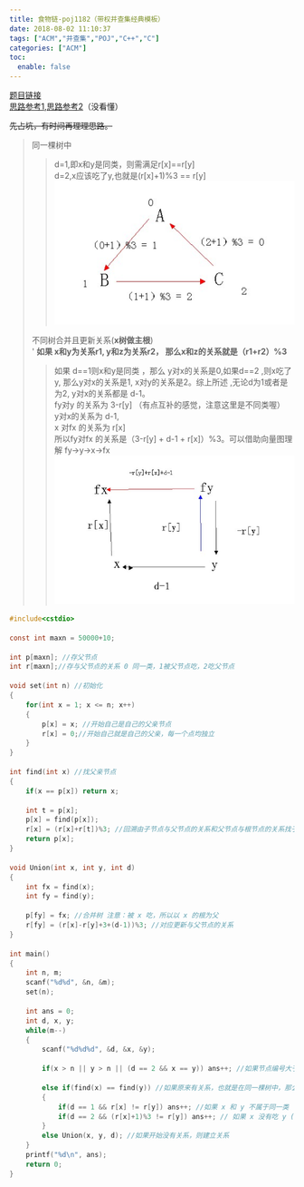```yaml
---
title: 食物链-poj1182（带权并查集经典模板）
date: 2018-08-02 11:10:37
tags: ["ACM","并查集","POJ","C++","C"]
categories: ["ACM"]
toc:
  enable: false
---
```


[题目链接](http://poj.org/problem?id=1182)  
[思路参考1](https://blog.csdn.net/freezhanacmore/article/details/8767413),[思路参考2](https://blog.csdn.net/niushuai666/article/details/6981689)（没看懂）

<!--more-->

~~先占坑，有时间再理理思路。~~
> 同一棵树中  
>> d=1,即x和y是同类，则需满足r[x]==r[y]  
d=2,x应该吃了y,也就是(r[x]+1)%3 == r[y] ![](images/1.jpg)  
>
> 不同树合并且更新关系(**x树做主根**)  
> '   **如果 x和y为关系r1, y和z为关系r2， 那么x和z的关系就是（r1+r2）%3**
>> 如果 d==1则x和y是同类 ，那么 y对x的关系是0,如果d==2 ,则x吃了y,  那么y对x的关系是1, x对y的关系是2。综上所述 ,无论d为1或者是为2,  y对x的关系都是 d-1。  
fy对y 的关系为 3-r[y] （有点互补的感觉，注意这里是不同类喔）  
y对x的关系为 d-1,  
x 对fx 的关系为 r[x]  
所以fy对fx 的关系是（3-r[y] + d-1 + r[x]）%3。可以借助向量图理解 fy->y->x->fx ![](images/2.jpg)  
>

```c
#include<cstdio>
 
const int maxn = 50000+10;
 
int p[maxn]; //存父节点
int r[maxn];//存与父节点的关系 0 同一类，1被父节点吃，2吃父节点
 
void set(int n) //初始化
{
    for(int x = 1; x <= n; x++)
    {
        p[x] = x; //开始自己是自己的父亲节点
        r[x] = 0;//开始自己就是自己的父亲，每一个点均独立
    }
}
 
int find(int x) //找父亲节点
{
    if(x == p[x]) return x;
 
    int t = p[x];
    p[x] = find(p[x]);
    r[x] = (r[x]+r[t])%3; //回溯由子节点与父节点的关系和父节点与根节点的关系找子节点与根节点的关系
    return p[x];
}
 
void Union(int x, int y, int d)
{
    int fx = find(x);
    int fy = find(y);
 
    p[fy] = fx; //合并树 注意：被 x 吃，所以以 x 的根为父
    r[fy] = (r[x]-r[y]+3+(d-1))%3; //对应更新与父节点的关系
}
 
int main()
{
    int n, m;
    scanf("%d%d", &n, &m);
    set(n);
 
    int ans = 0;
    int d, x, y;
    while(m--)
    {
        scanf("%d%d%d", &d, &x, &y);
 
        if(x > n || y > n || (d == 2 && x == y)) ans++; //如果节点编号大于最大编号，或者自己吃自己，说谎
 
        else if(find(x) == find(y)) //如果原来有关系，也就是在同一棵树中，那么直接判断是否说谎
        {
            if(d == 1 && r[x] != r[y]) ans++; //如果 x 和 y 不属于同一类
            if(d == 2 && (r[x]+1)%3 != r[y]) ans++; // 如果 x 没有吃 y (注意要对应Uinon(x, y)的情况，否则一路WA到死啊！！！)
        }
        else Union(x, y, d); //如果开始没有关系，则建立关系
    }
    printf("%d\n", ans);
    return 0;
}

```